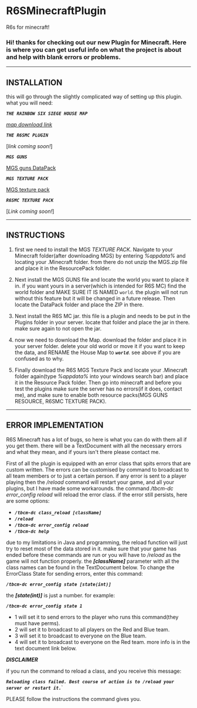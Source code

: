 # R6SMinecraftPlugin
R6s for minecraft!



### Hi! thanks for checking out our new Plugin for Minecraft. Here is where you can get useful info on what the project is about and help with blank errors or problems.


---------------------
INSTALLATION
---------------------
this will go through the slightly complicated way of setting up this plugin. what you will need:

**_`THE RAINBOW SIX SIEGE HOUSE MAP`_**

[_map download link_](https://www.planetminecraft.com/project/rainbow-six-siege-house-map/)

**_`THE R6SMC PLUGIN`_**

[_link coming soon!_]

**_`MGS GUNS`_**

[MGS guns DataPack](https://www.youtube.com/redirect?event=video_description&redir_token=QUFFLUhqbkNHYURGdWpybGZ4b0NDalhJQ1RrbzMwZjY0QXxBQ3Jtc0tscEVZX0RwdGNzdWp0bmlIVUZLZml4ZEVHS3hDTWpHZklIXzZ0NzRpUGZkbUZnNnBMblhvQ2F3S3BieTVyQS1rQmlqWjFrUndJN2h1U2hLZDIzb1NSMlh1VTV2OHBFclVRanhHQ0tRVHVNSnBuS3FWYw&q=https%3A%2F%2Fwww.dropbox.com%2Fs%2F16k2j63xdrqouiz%2FMGS_3.1_datapack.zip%3Fdl%3D1)

**_`MGS TEXTURE PACK`_**

[MGS texture pack](https://www.youtube.com/redirect?event=video_description&redir_token=QUFFLUhqbFpUOXNUOVNnbWN3QnFNWWpFR3pRWU50aHZSd3xBQ3Jtc0trMlE0cFFERTRjT0R0VVFuMXFWRUpwTTJCSWdMY3dNX09RcGlJOERMTGQ5T0FMdFVEMVNBSE9NNDhvdjJWbGdtWldXWUpTUzZFX1FXd0RrZy1YTGc3RVRiX25xc1JKb3JTLWlZWFJvbDZ2YVVTRWpWVQ&q=https%3A%2F%2Fwww.dropbox.com%2Fs%2Fsptnb7jw5h66n79%2FMGS_3.1_resources.zip%3Fdl%3D1)

**_`R6SMC TEXTURE PACK`_**

[_Link coming soon!_]


---------------------
INSTRUCTIONS
--------------------
1. first we need to install the MGS _TEXTURE PACK_. Navigate to your Minecraft folder(after downloading MGS) by entering _%appdata%_ and locating your .Minecraft folder. from there do not unzip the MGS.zip file and place it in the ResourcePack folder.

2. Next install the MGS GUNS file and locate the world you want to place it in. if you want yours in a server(which is intended for R6S MC) find the world folder and MAKE SURE IT IS NAMED `world`. the plugin will not run without this feature but it will be changed in a future release. Then locate the DataPack folder and place the ZIP in there.

3. Next install the R6S MC jar. this file is a plugin and needs to be put in the Plugins folder in your server. locate that folder and place the jar in there. make sure again to not open the jar.

4. now we need to download the Map. download the folder and place it in your server folder. delete your old world or move it if you want to keep the data, and RENAME the House Map to **_`world`_**. see above if you are confused as to why.

5. Finally download the R6S MGS Texture Pack and locate your .Minecraft folder again(type _%appdata%_ into your windows search bar) and place it in the Resource Pack folder. Then go into minecraft and before you test the plugins make sure the server has no errors(if it does, contact me), and make sure to enable both resource packs(MGS GUNS RESOURCE, R6SMC TEXTURE PACK).

---------------------
ERROR IMPLEMENTATION
---------------------
R6S Minecraft has a lot of bugs, so here is what you can do with them all if you get them. there will be a TextDocument with all the necessary errors and what they mean, and if yours isn't there please contact me. 

First of all the plugin is equipped with an error class that spits errors that are custom written. The errors can be customised by command to broadcast to all team members or to just a certain person. if any error is sent to a player playing then the _/reload_ command will restart your game, and all your plugins, but I have made some workarounds. the command _/tbcm-dc error_config reload_ will reload the error class. if the error still persists, here are some options:

* **_`/tbcm-dc class_reload [className]`_**
* **_`/reload`_**
* **_`/tbcm-dc error_config reload`_**
* **_`/tbcm-dc help`_**

due to my limitations in Java and programming, the reload function will just try to reset most of the data stored in it. make sure that your game has ended before these commands are run or you will have to _/reload_ as the game will not function properly. the **_[className]_** parameter with all the class names can be found in the TextDocument below. To change the ErrorClass State for sending errors, enter this command:

**_`/tbcm-dc error_config state [state(int)]`_**


the **_[state(int)]_** is just a number. for example:

**_`/tbcm-dc error_config state 1`_**

* 1 will set it to send errors to the player who runs this command(they must have perms).
* 2 will set it to broadcast to all players on the Red and Blue team.
* 3 will set it to broadcast to everyone on the Blue team.
* 4 will set it to broadcast to everyone on the Red team.
more info is in the text document link below.


**_DISCLAIMER_**

if you run the command to reload a class, and you receive this message:

**_`Reloading class failed. Best course of action is to /reload your server or restart it.`_**`

PLEASE follow the instructions the command gives you.

